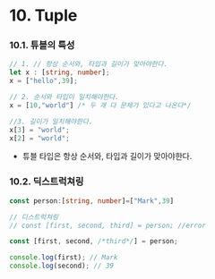 # 10. Tuple



### 10.1. 튜블의 특성

```ts
// 1. // 항상 순서와, 타입과 길이가 맞아야한다.
let x : [string, number];
x = ["hello",39];

// 2. 순서와 타입이 일치해야한다.
x = [10,"world"] /* 두 개 다 문제가 있다고 나온다*/

//3. 길이가 일치해야한다.
x[3] = "world";
x[2] = "world";
```
- 튜블 타입은 항상 순서와, 타입과 길이가 맞아야한다. 

### 10.2. 딕스트럭쳐링

```ts
const person:[string, number]=["Mark",39]

// 디스트럭쳐링
// const [first, second, third] = person; //error

const [first, second, /*third*/] = person;

console.log(first); // Mark
console.log(second); // 39

```
